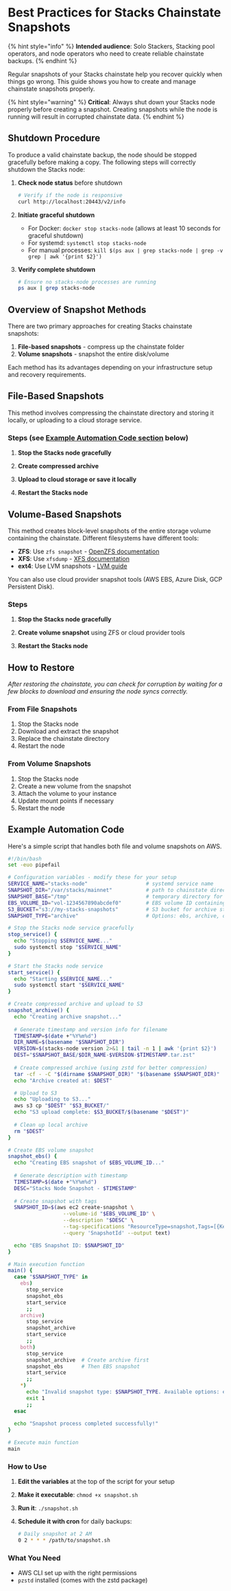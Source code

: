 # Best Practices for Stacks Chainstate Snapshots

{% hint style="info" %}
**Intended audience**: Solo Stackers, Stacking pool operators, and node operators who need to create reliable chainstate backups.
{% endhint %}

Regular snapshots of your Stacks chainstate help you recover quickly when things go wrong. This guide shows you how to create and manage chainstate snapshots properly.

{% hint style="warning" %}
**Critical**: Always shut down your Stacks node properly before creating a snapshot. Creating snapshots while the node is running will result in corrupted chainstate data.
{% endhint %}

## Shutdown Procedure

To produce a valid chainstate backup, the node should be stopped gracefully before making a copy. The following steps will correctly shutdown the Stacks node:

1. **Check node status** before shutdown
   ```bash
   # Verify if the node is responsive
   curl http://localhost:20443/v2/info
   ```

2. **Initiate graceful shutdown**
   - For Docker: `docker stop stacks-node` (allows at least 10 seconds for graceful shutdown)
   - For systemd: `systemctl stop stacks-node`
   - For manual processes: `kill $(ps aux | grep stacks-node | grep -v grep | awk '{print $2}')`

3. **Verify complete shutdown**
   ```bash
   # Ensure no stacks-node processes are running
   ps aux | grep stacks-node
   ```

## Overview of Snapshot Methods

There are two primary approaches for creating Stacks chainstate snapshots:

1. **File-based snapshots** - compress up the chainstate folder
2. **Volume snapshots** - snapshot the entire disk/volume

Each method has its advantages depending on your infrastructure setup and recovery requirements.

## File-Based Snapshots

This method involves compressing the chainstate directory and storing it locally, or uploading to a cloud storage service.

### Steps (see [Example Automation Code section](#example-automation-code) below)

1. **Stop the Stacks node gracefully**

2. **Create compressed archive**

3. **Upload to cloud storage or save it locally** 

4. **Restart the Stacks node**

## Volume-Based Snapshots

This method creates block-level snapshots of the entire storage volume containing the chainstate. Different filesystems have different tools:

- **ZFS**: Use `zfs snapshot` - [OpenZFS documentation](https://openzfs.github.io/openzfs-docs/man/v2.3/8/zfs-snapshot.8.html)
- **XFS**: Use `xfsdump` - [XFS documentation](https://docs.redhat.com/en/documentation/red_hat_enterprise_linux/7/html/storage_administration_guide/xfsbackuprestore)
- **ext4**: Use LVM snapshots - [LVM guide](https://kerneltalks.com/disk-management/how-to-guide-lvm-snapshot/)

You can also use cloud provider snapshot tools (AWS EBS, Azure Disk, GCP Persistent Disk).

### Steps

1. **Stop the Stacks node gracefully**

2. **Create volume snapshot** using ZFS or cloud provider tools 

3. **Restart the Stacks node**

## How to Restore

*After restoring the chainstate, you can check for corruption by waiting for a few blocks to download and ensuring the node syncs correctly.*

### From File Snapshots

1. Stop the Stacks node
2. Download and extract the snapshot
3. Replace the chainstate directory
4. Restart the node

### From Volume Snapshots

1. Stop the Stacks node
2. Create a new volume from the snapshot
3. Attach the volume to your instance
4. Update mount points if necessary
5. Restart the node

## Example Automation Code

Here's a simple script that handles both file and volume snapshots on AWS.

```bash
#!/bin/bash
set -euo pipefail

# Configuration variables - modify these for your setup
SERVICE_NAME="stacks-node"                   # systemd service name
SNAPSHOT_DIR="/var/stacks/mainnet"           # path to chainstate directory
SNAPSHOT_BASE="/tmp"                         # temporary directory for archives
EBS_VOLUME_ID="vol-1234567890abcdef0"        # EBS volume ID containing chainstate
S3_BUCKET="s3://my-stacks-snapshots"         # S3 bucket for archive storage
SNAPSHOT_TYPE="archive"                      # Options: ebs, archive, or both

# Stop the Stacks node service gracefully
stop_service() {
  echo "Stopping $SERVICE_NAME..."
  sudo systemctl stop "$SERVICE_NAME"
}

# Start the Stacks node service
start_service() {
  echo "Starting $SERVICE_NAME..."
  sudo systemctl start "$SERVICE_NAME"
}

# Create compressed archive and upload to S3
snapshot_archive() {
  echo "Creating archive snapshot..."
  
  # Generate timestamp and version info for filename
  TIMESTAMP=$(date +"%Y%m%d")
  DIR_NAME=$(basename "$SNAPSHOT_DIR")
  VERSION=$(stacks-node version 2>&1 | tail -n 1 | awk '{print $2}')
  DEST="$SNAPSHOT_BASE/$DIR_NAME-$VERSION-$TIMESTAMP.tar.zst"
  
  # Create compressed archive (using zstd for better compression)
  tar -cf - -C "$(dirname $SNAPSHOT_DIR)" "$(basename $SNAPSHOT_DIR)" | pzstd -o "$DEST"
  echo "Archive created at: $DEST"

  # Upload to S3
  echo "Uploading to S3..."
  aws s3 cp "$DEST" "$S3_BUCKET/"
  echo "S3 upload complete: $S3_BUCKET/$(basename "$DEST")"
  
  # Clean up local archive
  rm "$DEST"
}

# Create EBS volume snapshot
snapshot_ebs() {
  echo "Creating EBS snapshot of $EBS_VOLUME_ID..."
  
  # Generate description with timestamp
  TIMESTAMP=$(date +"%Y%m%d")
  DESC="Stacks Node Snapshot - $TIMESTAMP"
  
  # Create snapshot with tags
  SNAPSHOT_ID=$(aws ec2 create-snapshot \
                  --volume-id "$EBS_VOLUME_ID" \
                  --description "$DESC" \
                  --tag-specifications "ResourceType=snapshot,Tags=[{Key=Name,Value=Stacks Snapshot},{Key=type,Value=chainstate}]" \
                  --query 'SnapshotId' --output text)

  echo "EBS Snapshot ID: $SNAPSHOT_ID"
}

# Main execution function
main() {
  case "$SNAPSHOT_TYPE" in
    ebs)
      stop_service
      snapshot_ebs
      start_service
      ;;
    archive)
      stop_service
      snapshot_archive
      start_service
      ;;
    both)
      stop_service
      snapshot_archive  # Create archive first
      snapshot_ebs      # Then EBS snapshot
      start_service
      ;;
    *)
      echo "Invalid snapshot type: $SNAPSHOT_TYPE. Available options: ebs, archive, or both."
      exit 1
      ;;
  esac
  
  echo "Snapshot process completed successfully!"
}

# Execute main function
main
```

### How to Use

1. **Edit the variables** at the top of the script for your setup

2. **Make it executable**: `chmod +x snapshot.sh`

3. **Run it**: `./snapshot.sh`

4. **Schedule it with cron** for daily backups: 
   ```bash
   # Daily snapshot at 2 AM
   0 2 * * * /path/to/snapshot.sh
   ```

### What You Need

- AWS CLI set up with the right permissions
- `pzstd` installed (comes with the zstd package)
